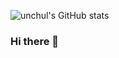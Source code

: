 ![unchul's GitHub stats](https://github-readme-stats.vercel.app/api?username=unchul&hide=contribs,prs&bg_color=657FA6&text_color=FFFFFF&title_color=FFFFFF)


### Hi there 👋

<!--
**unchul/unchul** is a ✨ _special_ ✨ repository because its `README.md` (this file) appears on your GitHub profile.

Here are some ideas to get you started:

- 🔭 I’m currently working on ...
- 🌱 I’m currently learning ...
- 👯 I’m looking to collaborate on ...
- 🤔 I’m looking for help with ...
- 💬 Ask me about ...
- 📫 How to reach me: ...
- 😄 Pronouns: ...
- ⚡ Fun fact: ...
-->
